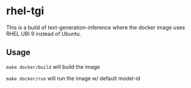 # rhel-tgi

This is a build of text-generation-inference where the docker image uses RHEL
UBI 9 instead of Ubuntu.

## Usage

`make docker/build` will build the image

`make docker/run` will run the image w/ default model-id

